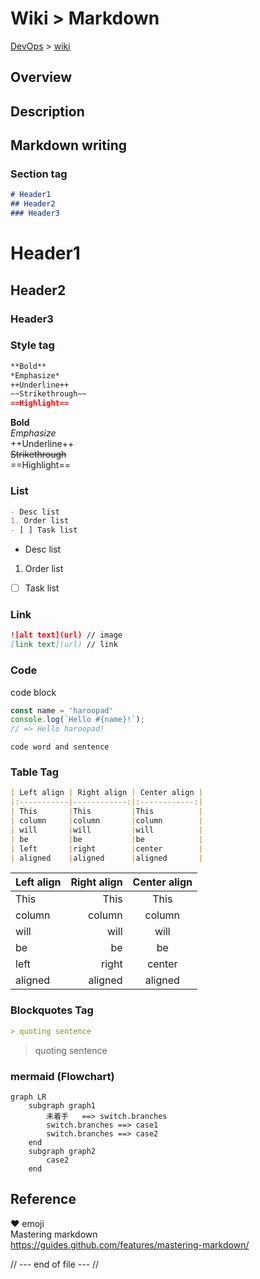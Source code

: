 # Wiki > Markdown
[DevOps](../index.md) > [wiki](index.md)

## Overview

## Description

## Markdown writing
### Section tag
```markdown
# Header1
## Header2
### Header3
```
# Header1
## Header2
### Header3

### Style tag
```markdown
**Bold**
*Emphasize*
++Underline++
~~Strikethrough~~
==Highlight==
```

**Bold**  
*Emphasize*  
++Underline++  
~~Strikethrough~~  
==Highlight==  

### List
```markdown
- Desc list
1. Order list
- [ ] Task list
```

- Desc list
1. Order list
- [ ] Task list

### Link
```markdown
![alt text](url) // image
[link text](url) // link
```

### Code
code block
```javascript
const name = 'haroopad'
console.log(`Hello #{name}!`);
// => Hello haroopad!
```

`code word and sentence`

### Table Tag
```markdown
| Left align | Right align | Center align |
|:-----------|------------:|:------------:|
| This       |This         |This          |
| column     |column       |column        |
| will       |will         |will          |
| be         |be           |be            |
| left       |right        |center        |
| aligned    |aligned      |aligned       |
```

| Left align | Right align | Center align |
|:-----------|------------:|:------------:|
| This       |This         |This          |
| column     |column       |column        |
| will       |will         |will          |
| be         |be           |be            |
| left       |right        |center        |
| aligned    |aligned      |aligned       |

### Blockquotes Tag

```markdown
> quoting sentence
```
> quoting sentence

### mermaid (Flowchart)
```mermaid
graph LR
    subgraph graph1
        未着手   ==> switch.branches
        switch.branches ==> case1
        switch.branches ==> case2
    end
    subgraph graph2
        case2
    end
```

## Reference
:heart: emoji  
Mastering markdown  
https://guides.github.com/features/mastering-markdown/


// --- end of file --- //
